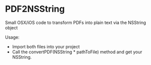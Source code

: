 PDF2NSString
============

Small OSX/iOS code to transform PDFs into plain text via the NSString object


Usage:
- Import both files into your project
- Call the convertPDF(NSString * pathToFile) method and get your NSString.
